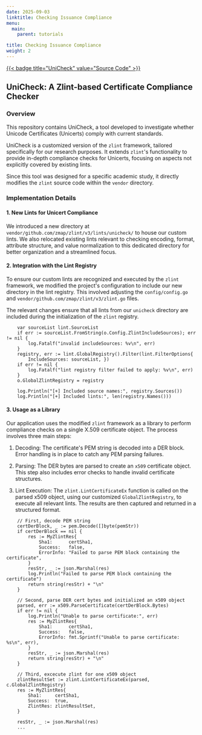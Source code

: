 ```yaml
---
date: 2025-09-03
linktitle: Checking Issuance Compliance
menu:
  main:
    parent: tutorials

title: Checking Issuance Compliance
weight: 2
---
```

[{{< badge title="UniCheck" value="Source Code" >}}](https://github.com/zeriny/unicert_checker)


## UniCheck: A Zlint-based Certificate Compliance Checker

### Overview
This repository contains UniCheck, a tool developed to investigate whether Unicode Certificates (Unicerts) comply with current standards.

UniCheck is a customized version of the `zlint` framework, tailored specifically for our research purposes. It extends `zlint`'s functionality to provide in-depth compliance checks for Unicerts, focusing on aspects not explicitly covered by existing lints.

Since this tool was designed for a specific academic study, it directly modifies the `zlint` source code within the `vendor` directory.


### Implementation Details


#### 1. New Lints for Unicert Compliance

We introduced a new directory at `vendor/github.com/zmap/zlint/v3/lints/unicheck/` to house our custom lints. We also relocated existing lints relevant to checking encoding, format, attribute structure, and value normalization to this dedicated directory for better organization and a streamlined focus.


#### 2. Integration with the Lint Registry

To ensure our custom lints are recognized and executed by the `zlint` framework, we modified the project's configuration to include our new directory in the lint registry. This involved adjusting the `config/config.go` and `vendor/github.com/zmap/zlint/v3/zlint.go` files.


The relevant changes ensure that all lints from our `unicheck` directory are included during the initialization of the `zlint` registry.

```golang
    var sourceList lint.SourceList
    if err := sourceList.FromString(o.Config.ZlintIncludeSources); err != nil {
        log.Fatalf("invalid includeSources: %v\n", err)
    }
    registry, err := lint.GlobalRegistry().Filter(lint.FilterOptions{
        IncludeSources: sourceList,	})
    if err != nil {
        log.Fatalf("lint registry filter failed to apply: %v\n", err)
    }
    o.GlobalZlintRegistry = registry

    log.Println("[+] Included source names:", registry.Sources())
    log.Println("[+] Included lints:", len(registry.Names()))
```

#### 3. Usage as a Library
Our application uses the modified `zlint` framework as a library to perform compliance checks on a single X.509 certificate object. The process involves three main steps:

1) Decoding: The certificate's PEM string is decoded into a DER block. Error handling is in place to catch any PEM parsing failures.

2) Parsing: The DER bytes are parsed to create an `x509` certificate object. This step also includes error checks to handle invalid certificate structures.

3) Lint Execution: The `zlint.LintCertificateEx` function is called on the parsed x509 object, using our customized `GlobalZlintRegistry`, to execute all relevant lints. The results are then captured and returned in a structured format.



```golang
    // First, decode PEM string
    certDerBlock, _ := pem.Decode([]byte(pemStr))
    if certDerBlock == nil {
        res := MyZlintRes{
            Sha1:      certSha1,
            Success:   false,
            ErrorInfo: "Failed to parse PEM block containing the certificate",
        }
        resStr, _ := json.Marshal(res)
        log.Println("Failed to parse PEM block containing the certificate")
        return string(resStr) + "\n"
    }

    // Second, parse DER cert bytes and initialized an x509 object
    parsed, err := x509.ParseCertificate(certDerBlock.Bytes)
    if err != nil {
        log.Println("Unable to parse certificate:", err)
        res := MyZlintRes{
            Sha1:      certSha1,
            Success:   false,
            ErrorInfo: fmt.Sprintf("Unable to parse certificate: %s\n", err),
        }
        resStr, _ := json.Marshal(res)
        return string(resStr) + "\n"
    }

    // Third, excecute zlint for one x509 object
    zlintResultSet := zlint.LintCertificateEx(parsed, c.GlobalZlintRegistry)
    res := MyZlintRes{
        Sha1:     certSha1,
        Success:  true,
        ZlintRes: zlintResultSet,
    }

    resStr, _ := json.Marshal(res)
    ...
```